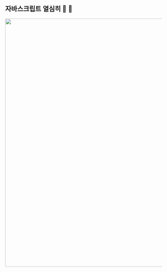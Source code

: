 ## 자바스크립트 열심히  🧽 🫧 
<div align="center">
  <img src="https://github.com/tkyung05/javascript-cleaning/assets/105103712/1433b638-2bbd-48f4-805f-5fe269eba347" width="800" />
</div>
